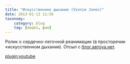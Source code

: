```yaml
---
title: "Искусственное дыхание (Vinnie Jones)"
date: 2013-01-13 11:59
taxonomy:
    category: blog
	tag: [видео, фан]
---
```


Ролик о сердечно-легочной реанимации (в просторечии «искусственном дыхании).
Отсыл с [блог.автоуа.нет](http://blog.autoua.net/luchshij-rolik-o-serdechno-legochnoj-reanimacii.html).

[plugin:youtube](https://www.youtube.com/watch?v=ILxjxfB4zNk)